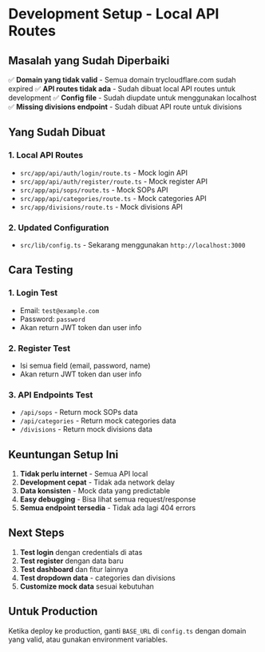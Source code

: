 # Development Setup - Local API Routes

## Masalah yang Sudah Diperbaiki

✅ **Domain yang tidak valid** - Semua domain trycloudflare.com sudah expired
✅ **API routes tidak ada** - Sudah dibuat local API routes untuk development
✅ **Config file** - Sudah diupdate untuk menggunakan localhost
✅ **Missing divisions endpoint** - Sudah dibuat API route untuk divisions

## Yang Sudah Dibuat

### 1. Local API Routes
- `src/app/api/auth/login/route.ts` - Mock login API
- `src/app/api/auth/register/route.ts` - Mock register API  
- `src/app/api/sops/route.ts` - Mock SOPs API
- `src/app/api/categories/route.ts` - Mock categories API
- `src/app/divisions/route.ts` - Mock divisions API

### 2. Updated Configuration
- `src/lib/config.ts` - Sekarang menggunakan `http://localhost:3000`

## Cara Testing

### 1. Login Test
- Email: `test@example.com`
- Password: `password`
- Akan return JWT token dan user info

### 2. Register Test
- Isi semua field (email, password, name)
- Akan return JWT token dan user info

### 3. API Endpoints Test
- `/api/sops` - Return mock SOPs data
- `/api/categories` - Return mock categories data
- `/divisions` - Return mock divisions data

## Keuntungan Setup Ini

1. **Tidak perlu internet** - Semua API local
2. **Development cepat** - Tidak ada network delay
3. **Data konsisten** - Mock data yang predictable
4. **Easy debugging** - Bisa lihat semua request/response
5. **Semua endpoint tersedia** - Tidak ada lagi 404 errors

## Next Steps

1. **Test login** dengan credentials di atas
2. **Test register** dengan data baru
3. **Test dashboard** dan fitur lainnya
4. **Test dropdown data** - categories dan divisions
5. **Customize mock data** sesuai kebutuhan

## Untuk Production

Ketika deploy ke production, ganti `BASE_URL` di `config.ts` dengan domain yang valid, atau gunakan environment variables.
